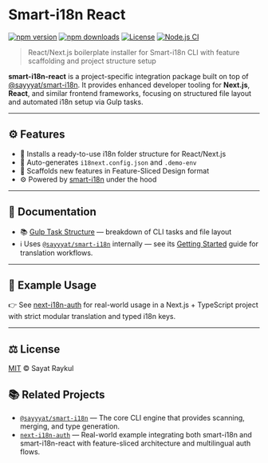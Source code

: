 # Smart-i18n React

[![npm version](https://img.shields.io/npm/v/@sayyyat/smart-i18n-react)](https://www.npmjs.com/package/@sayyyat/smart-i18n-react)
[![npm downloads](https://img.shields.io/npm/dm/@sayyyat/smart-i18n-react)](https://www.npmjs.com/package/@sayyyat/smart-i18n-react)
[![License](https://img.shields.io/npm/l/@sayyyat/smart-i18n-react)](./LICENSE)
[![Node.js CI](https://img.shields.io/github/actions/workflow/status/Sayyat/smart-i18n-react/npm-publish.yml?branch=master&kill_cache=1)](https://github.com/Sayyat/smart-i18n-react/actions)

> React/Next.js boilerplate installer for Smart-i18n CLI with feature scaffolding and project structure setup

**smart-i18n-react** is a project-specific integration package built on top of [@sayyyat/smart-i18n](https://www.npmjs.com/package/@sayyyat/smart-i18n). It provides enhanced developer tooling for **Next.js**, **React**, and similar frontend frameworks, focusing on structured file layout and automated i18n setup via Gulp tasks.

---

## ⚙️ Features

* 📁 Installs a ready-to-use i18n folder structure for React/Next.js
* 📄 Auto-generates `i18next.config.json` and `.demo-env`
* 🧩 Scaffolds new features in Feature-Sliced Design format
* ⚙️ Powered by [smart-i18n](https://www.npmjs.com/package/@sayyyat/smart-i18n) under the hood

---

## 📁 Documentation

* 📚 [Gulp Task Structure](./docs/gulp.md) — breakdown of CLI tasks and file layout
* ℹ️ Uses [`@sayyyat/smart-i18n`](https://www.npmjs.com/package/@sayyyat/smart-i18n) internally — see its [Getting Started](https://github.com/Sayyat/smart-i18n/blob/master/docs/getting-started.md) guide for translation workflows.

---

## 🧪 Example Usage

👉 See [next-i18n-auth](https://github.com/Sayyat/next-i18n-auth) for real-world usage in a Next.js + TypeScript project with strict modular translation and typed i18n keys.

---

## ⚖️ License

[MIT](LICENSE) © Sayat Raykul

## 📚 Related Projects

* [`@sayyyat/smart-i18n`](https://www.npmjs.com/package/@sayyyat/smart-i18n) — The core CLI engine that provides scanning, merging, and type generation.
* [`next-i18n-auth`](https://github.com/Sayyat/next-i18n-auth) — Real-world example integrating both smart-i18n and smart-i18n-react with feature-sliced architecture and multilingual auth flows.
